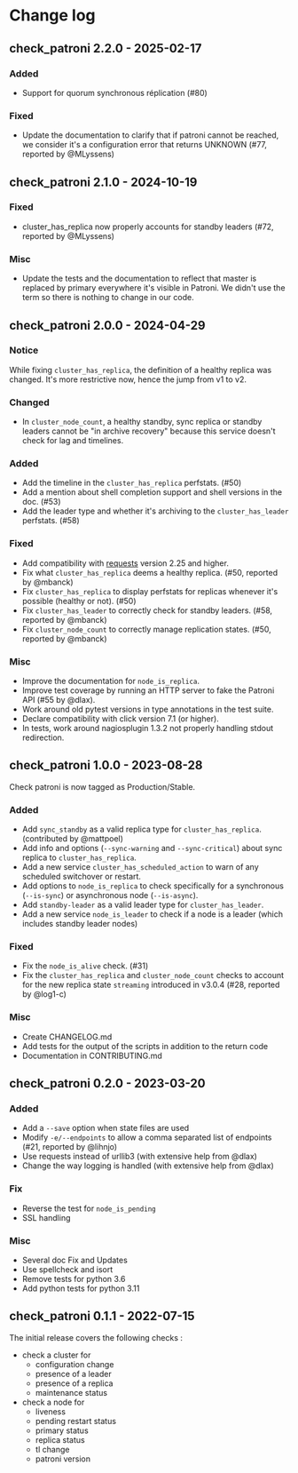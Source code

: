# Change log

## check_patroni 2.2.0 - 2025-02-17

### Added

* Support for quorum synchronous réplication (#80)

### Fixed

* Update the documentation to clarify that if patroni cannot be reached, we consider
  it's a configuration error that returns UNKNOWN (#77, reported by @MLyssens)

## check_patroni 2.1.0 - 2024-10-19

### Fixed

* cluster_has_replica now properly accounts for standby leaders (#72, reported by @MLyssens)

### Misc

* Update the tests and the documentation to reflect that master is replaced by
  primary everywhere it's visible in Patroni. We didn't use the term so there
  is nothing to change in our code.

## check_patroni 2.0.0 - 2024-04-29

### Notice

While fixing `cluster_has_replica`, the definition of a healthy replica was
changed. It's more restrictive now, hence the jump from v1 to v2.

### Changed

* In `cluster_node_count`, a healthy standby, sync replica or standby leaders cannot be "in
  archive recovery" because this service doesn't check for lag and timelines.

### Added

* Add the timeline in the  `cluster_has_replica` perfstats. (#50)
* Add a mention about shell completion support and shell versions in the doc. (#53)
* Add the leader type and whether it's archiving to the `cluster_has_leader` perfstats. (#58)

### Fixed

* Add compatibility with [requests](https://requests.readthedocs.io)
  version 2.25 and higher.
* Fix what `cluster_has_replica` deems a healthy replica. (#50, reported by @mbanck)
* Fix `cluster_has_replica` to display perfstats for replicas whenever it's possible (healthy or not). (#50)
* Fix `cluster_has_leader` to correctly check for standby leaders. (#58, reported by @mbanck)
* Fix `cluster_node_count` to correctly manage replication states. (#50, reported by @mbanck)

### Misc

* Improve the documentation for `node_is_replica`.
* Improve test coverage by running an HTTP server to fake the Patroni API (#55
  by @dlax).
* Work around old pytest versions in type annotations in the test suite.
* Declare compatibility with click version 7.1 (or higher).
* In tests, work around nagiosplugin 1.3.2 not properly handling stdout
  redirection.

## check_patroni 1.0.0 - 2023-08-28

Check patroni is now tagged as Production/Stable.

### Added

* Add `sync_standby` as a valid replica type for `cluster_has_replica`. (contributed by @mattpoel)
* Add info and options (`--sync-warning` and `--sync-critical`) about sync replica to `cluster_has_replica`.
* Add a new service `cluster_has_scheduled_action` to warn of any scheduled switchover or restart.
* Add options to `node_is_replica` to check specifically for a synchronous (`--is-sync`) or asynchronous node (`--is-async`).
* Add `standby-leader` as a valid leader type for `cluster_has_leader`.
* Add a new service `node_is_leader` to check if a node is a leader (which includes standby leader nodes)

### Fixed

* Fix the `node_is_alive` check. (#31)
* Fix the `cluster_has_replica` and `cluster_node_count` checks to account for
  the new replica state `streaming` introduced in v3.0.4 (#28, reported by @log1-c)

### Misc

* Create CHANGELOG.md
* Add tests for the output of the scripts in addition to the return code
* Documentation in CONTRIBUTING.md

## check_patroni 0.2.0 - 2023-03-20

### Added

* Add a `--save` option when state files are used
* Modify `-e/--endpoints` to allow a comma separated list of endpoints (#21, reported by @lihnjo)
* Use requests instead of urllib3 (with extensive help from @dlax)
* Change the way logging is handled (with extensive help from @dlax)

### Fix

* Reverse the test for `node_is_pending`
* SSL handling

### Misc

* Several doc Fix and Updates
* Use spellcheck and isort
* Remove tests for python 3.6
* Add python tests for python 3.11

## check_patroni 0.1.1 - 2022-07-15

The initial release covers the following checks :

* check a cluster for
  + configuration change
  + presence of a leader
  + presence of a replica
  + maintenance status
* check a node for
  + liveness
  + pending restart status
  + primary status
  + replica status
  + tl change
  + patroni version

